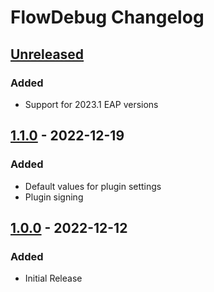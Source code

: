 <!-- Keep a Changelog guide -> https://keepachangelog.com -->

# FlowDebug Changelog

## [Unreleased]

### Added
- Support for 2023.1 EAP versions

## [1.1.0] - 2022-12-19

### Added
- Default values for plugin settings
- Plugin signing

## [1.0.0] - 2022-12-12

### Added
- Initial Release

[Unreleased]: https://github.com/tweis/FlowDebug/compare/v1.1.0...HEAD
[1.1.0]: https://github.com/tweis/FlowDebug/compare/v1.0.0...v1.1.0
[1.0.0]: https://github.com/tweis/FlowDebug/commits/v1.0.0

